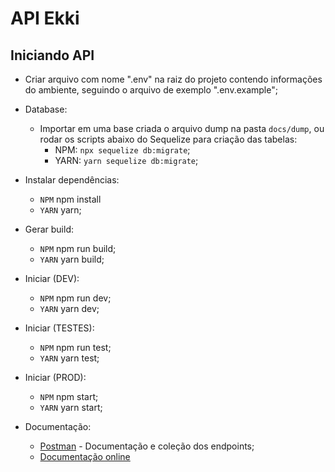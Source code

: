 # API Ekki

## Iniciando API

- Criar arquivo com nome ".env" na raiz do projeto contendo informações do ambiente, seguindo o arquivo de exemplo ".env.example";

- Database:

  - Importar em uma base criada o arquivo dump na pasta `docs/dump`, ou rodar os scripts abaixo do Sequelize para criação das tabelas:
    - NPM: `npx sequelize db:migrate`;
    - YARN: `yarn sequelize db:migrate`;

- Instalar dependências:

  - `NPM` npm install
  - `YARN` yarn;

- Gerar build:

  - `NPM` npm run build;
  - `YARN` yarn build;

- Iniciar (DEV):

  - `NPM` npm run dev;
  - `YARN` yarn dev;

- Iniciar (TESTES):

  - `NPM` npm run test;
  - `YARN` yarn test;

- Iniciar (PROD):

  - `NPM` npm start;
  - `YARN` yarn start;

- Documentação:

  - [Postman](https://www.getpostman.com/) - Documentação e coleção dos endpoints;
  - [Documentação online](https://documenter.getpostman.com/view/3040338/SVtSWUuf?version=latest)
